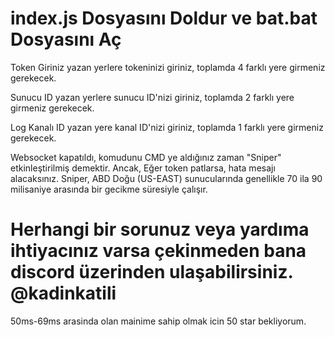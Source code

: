# index.js Dosyasını Doldur ve bat.bat Dosyasını Aç

Token Giriniz yazan yerlere tokeninizi giriniz, toplamda 4 farklı yere girmeniz gerekecek.

Sunucu ID yazan yerlere sunucu ID'nizi giriniz, toplamda 2 farklı yere girmeniz gerekecek.

Log Kanalı ID yazan yere kanal ID'nizi giriniz, toplamda 1 farklı yere girmeniz gerekecek.

Websocket kapatıldı, komudunu CMD ye aldığınız zaman "Sniper" etkinleştirilmiş demektir. Ancak, Eğer token patlarsa, hata mesajı alacaksınız. Sniper, ABD Doğu (US-EAST) sunucularında genellikle 70 ila 90 milisaniye arasında bir gecikme süresiyle çalışır.

# Herhangi bir sorunuz veya yardıma ihtiyacınız varsa çekinmeden bana discord üzerinden ulaşabilirsiniz. @kadinkatili


50ms-69ms arasinda olan mainime sahip olmak icin 50 star bekliyorum.
